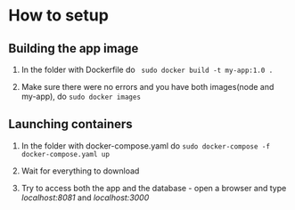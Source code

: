# How to setup

Building the app image
---

1. In the folder with Dockerfile do ``` sudo docker build -t my-app:1.0 .```

2. Make sure there were no errors and you have both images(node and my-app), do ```sudo docker images```

Launching containers
---

1. In the folder with docker-compose.yaml do ```sudo docker-compose -f docker-compose.yaml up```

2. Wait for everything to download

3. Try to access both the app and the database - open a browser and type *localhost:8081* and *localhost:3000*


